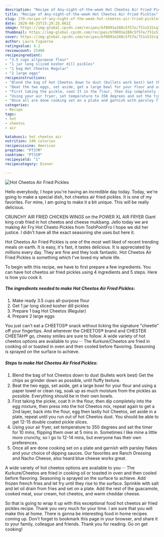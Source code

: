 ```yaml
---
description: "Recipe of Any-night-of-the-week Hot Cheetos Air Fried Pickles"
title: "Recipe of Any-night-of-the-week Hot Cheetos Air Fried Pickles"
slug: 270-recipe-of-any-night-of-the-week-hot-cheetos-air-fried-pickles
date: 2020-08-25T15:29:25.662Z
image: https://img-global.cpcdn.com/recipes/bf0091e288c5f57e/751x532cq70/hot-cheetos-air-fried-pickles-recipe-main-photo.jpg
thumbnail: https://img-global.cpcdn.com/recipes/bf0091e288c5f57e/751x532cq70/hot-cheetos-air-fried-pickles-recipe-main-photo.jpg
cover: https://img-global.cpcdn.com/recipes/bf0091e288c5f57e/751x532cq70/hot-cheetos-air-fried-pickles-recipe-main-photo.jpg
author: Laura Figueroa
ratingvalue: 4.2
reviewcount: 25480
recipeingredient:
- "3.5 cups allpurpose flour"
- "1 jar long sliced kosher dill pickles"
- "1 bag Hot Cheetos Regular"
- "2 large eggs"
recipeinstructions:
- "Blend the bag of hot Cheetos down to dust (bullets work best) Get the chips as grinder down as possible, until fluffy texture."
- "Beat the two eggs, set aside, get a large bowl for your flour and using a paper towel or clean rag, soak up as much moisture from the pickles as possible. Everything should be in their own bowls."
- "First taking the pickle, coat It in the flour, then dip completely into the egg mixture, then press into the hot Cheetos mix, repeat again to get a 2nd layer, back into the flour, egg then lastly hot Cheetos, set aside in a plate, repeat until you run out of hot Cheetos dust. You should be able to get 12-15 double coated pickle slices."
- "Using your air fryer, set temperature to 350 degrees and set the timer for 10 mins, flipping them over at 5 mins in. Sometimes I like mine a little more crunchy, so I go to 12-14 mins, but everyone has their own preferences."
- "Once all are done cooking set on a plate and garnish with parsley flakes and your choice of dipping sauces. Our favorites are Ranch Dressing and Nacho Cheese, also heard blue cheese works great."
categories:
- Recipe
tags:
- hot
- cheetos
- air

katakunci: hot cheetos air 
nutrition: 249 calories
recipecuisine: American
preptime: "PT37M"
cooktime: "PT31M"
recipeyield: "1"
recipecategory: Dinner

---
```



![Hot Cheetos Air Fried Pickles](https://img-global.cpcdn.com/recipes/bf0091e288c5f57e/751x532cq70/hot-cheetos-air-fried-pickles-recipe-main-photo.jpg)

Hello everybody, I hope you're having an incredible day today. Today, we're going to make a special dish, hot cheetos air fried pickles. It is one of my favorites. For mine, I am going to make it a bit unique. This will be really delicious.

CRUNCHY AIR FRIED CHICKEN WINGS on the POWER XL AIR FRYER Giant king crab fried in hot cheetos and cheese mukbang. Jello today we are making Air Fry Hot Cheeto Pickles from ToshPointFro I hope we did her justice. I didn&#39;t have all the exact seasoning she uses but here it.

Hot Cheetos Air Fried Pickles is one of the most well liked of recent trending meals on earth. It is easy, it's fast, it tastes delicious. It is appreciated by millions every day. They are fine and they look fantastic. Hot Cheetos Air Fried Pickles is something which I've loved my whole life.


To begin with this recipe, we have to first prepare a few ingredients. You can have hot cheetos air fried pickles using 4 ingredients and 5 steps. Here is how you cook it.

<!--inarticleads1-->

##### The ingredients needed to make Hot Cheetos Air Fried Pickles:

1. Make ready 3.5 cups all-purpose flour
1. Get 1 jar long sliced kosher dill pickles
1. Prepare 1 bag Hot Cheetos (Regular)
1. Prepare 2 large eggs


You just can&#39;t eat a CHEETOS® snack without licking the signature &#34;cheetle&#34; off your fingertips. And wherever the CHEETOS® brand and CHESTER CHEETAH® go, cheesy smiles are sure to follow. A wide variety of hot cheetos options are available to you ··· The Kurkure/Cheetos are fried in cooking oil or toasted in oven and then cooled before flavoring. Seasoning is sprayed on the surface to achieve. 

<!--inarticleads2-->

##### Steps to make Hot Cheetos Air Fried Pickles:

1. Blend the bag of hot Cheetos down to dust (bullets work best) Get the chips as grinder down as possible, until fluffy texture.
1. Beat the two eggs, set aside, get a large bowl for your flour and using a paper towel or clean rag, soak up as much moisture from the pickles as possible. Everything should be in their own bowls.
1. First taking the pickle, coat It in the flour, then dip completely into the egg mixture, then press into the hot Cheetos mix, repeat again to get a 2nd layer, back into the flour, egg then lastly hot Cheetos, set aside in a plate, repeat until you run out of hot Cheetos dust. You should be able to get 12-15 double coated pickle slices.
1. Using your air fryer, set temperature to 350 degrees and set the timer for 10 mins, flipping them over at 5 mins in. Sometimes I like mine a little more crunchy, so I go to 12-14 mins, but everyone has their own preferences.
1. Once all are done cooking set on a plate and garnish with parsley flakes and your choice of dipping sauces. Our favorites are Ranch Dressing and Nacho Cheese, also heard blue cheese works great.


A wide variety of hot cheetos options are available to you ··· The Kurkure/Cheetos are fried in cooking oil or toasted in oven and then cooled before flavoring. Seasoning is sprayed on the surface to achieve. Add frozen french fries and let fry until they rise to the surface. Sprinkle with salt and let oil drain from fries and set on a plate. Add the rest of the guacamole, cooked meat, sour cream, hot cheetos, and warm cheddar cheese. 

So that is going to wrap it up with this exceptional food hot cheetos air fried pickles recipe. Thank you very much for your time. I am sure that you will make this at home. There is gonna be interesting food in home recipes coming up. Don't forget to bookmark this page in your browser, and share it to your family, colleague and friends. Thank you for reading. Go on get cooking!
